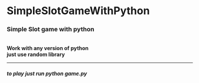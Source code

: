 # SimpleSlotGameWithPython
<h3>Simple Slot game with python </h3><br>
<b>Work with any version of python </b><br>
<b>just use random library<b><br>
  <hr>
  <h5>to play <b><i>just run python game.py</i></b>
